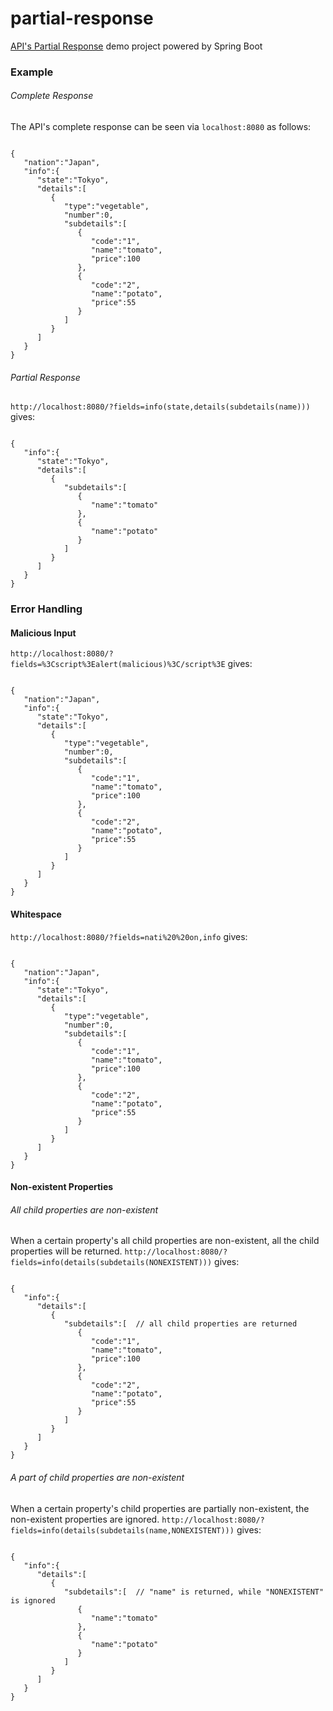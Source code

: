 partial-response
======

[API's Partial Response](http://yaoganglian.com/2013/07/01/partial-response/) demo project powered by Spring Boot

### Example

###### Complete Response

The API's complete response can be seen via `localhost:8080` as follows:
<pre><code>
{  
   "nation":"Japan",
   "info":{  
      "state":"Tokyo",
      "details":[  
         {  
            "type":"vegetable",
            "number":0,
            "subdetails":[  
               {  
                  "code":"1",
                  "name":"tomato",
                  "price":100
               },
               {  
                  "code":"2",
                  "name":"potato",
                  "price":55
               }
            ]
         }
      ]
   }
}
</code></pre>

###### Partial Response

`http://localhost:8080/?fields=info(state,details(subdetails(name)))` gives:

<pre><code>
{  
   "info":{  
      "state":"Tokyo",
      "details":[  
         {  
            "subdetails":[  
               {  
                  "name":"tomato"
               },
               {  
                  "name":"potato"
               }
            ]
         }
      ]
   }
}
</code></pre>

### Error Handling

#### Malicious Input

`http://localhost:8080/?fields=%3Cscript%3Ealert(malicious)%3C/script%3E` gives:
<pre><code>
{  
   "nation":"Japan",
   "info":{  
      "state":"Tokyo",
      "details":[  
         {  
            "type":"vegetable",
            "number":0,
            "subdetails":[  
               {  
                  "code":"1",
                  "name":"tomato",
                  "price":100
               },
               {  
                  "code":"2",
                  "name":"potato",
                  "price":55
               }
            ]
         }
      ]
   }
}
</code></pre>

#### Whitespace

`http://localhost:8080/?fields=nati%20%20on,info` gives:
<pre><code>
{  
   "nation":"Japan",
   "info":{  
      "state":"Tokyo",
      "details":[  
         {  
            "type":"vegetable",
            "number":0,
            "subdetails":[  
               {  
                  "code":"1",
                  "name":"tomato",
                  "price":100
               },
               {  
                  "code":"2",
                  "name":"potato",
                  "price":55
               }
            ]
         }
      ]
   }
}
</code></pre>


#### Non-existent Properties

###### All child properties are non-existent

When a certain property's all child properties are non-existent, all the child properties will be returned.
`http://localhost:8080/?fields=info(details(subdetails(NONEXISTENT)))` gives:
<pre><code>
{  
   "info":{
      "details":[  
         {  
            "subdetails":[  // all child properties are returned
               {  
                  "code":"1",
                  "name":"tomato",
                  "price":100
               },
               {  
                  "code":"2",
                  "name":"potato",
                  "price":55
               }
            ]
         }
      ]
   }
}
</code></pre>

###### A part of child properties are non-existent
When a certain property's child properties are partially non-existent, the non-existent properties are ignored.
`http://localhost:8080/?fields=info(details(subdetails(name,NONEXISTENT)))` gives:
<pre><code>
{  
   "info":{  
      "details":[  
         {  
            "subdetails":[  // "name" is returned, while "NONEXISTENT" is ignored
               {  
                  "name":"tomato"
               },
               {  
                  "name":"potato"
               }
            ]
         }
      ]
   }
}
</code></pre>